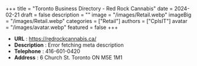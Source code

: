 +++
title = "Toronto Business Directory - Red Rock Cannabis"
date = 2024-02-21
draft = false
description = ""
image = "/images/Retail.webp"
imageBig = "/images/Retail.webp"
categories = ["Retail"]
authors = ["CplsIT"]
avatar = "/images/avatar.webp"
featured = false
+++


* **URL** :  https://redrockcannabis.ca/
* **Description** : Error fetching meta description
* **Telephone** : 416-601-0420
* **Address** : 6 Church St. Toronto ON M5E 1M1